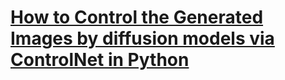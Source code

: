 # [How to Control the Generated Images by diffusion models via ControlNet in Python](https://www.thepythoncode.com/article/control-generated-images-with-controlnet-with-huggingface)
